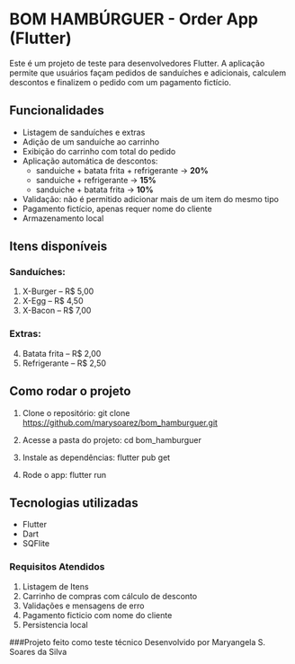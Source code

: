#  BOM HAMBÚRGUER - Order App (Flutter)

Este é um projeto de teste para desenvolvedores Flutter. A aplicação permite que usuários façam pedidos de sanduíches e adicionais, calculem descontos e finalizem o pedido com um pagamento fictício.

##  Funcionalidades

- Listagem de sanduíches e extras
- Adição de um sanduíche ao carrinho
- Exibição do carrinho com total do pedido
- Aplicação automática de descontos:
  - sanduiche + batata frita + refrigerante → **20%**
  - sanduiche + refrigerante → **15%**
  - sanduiche + batata frita → **10%**
- Validação: não é permitido adicionar mais de um item do mesmo tipo
- Pagamento fictício, apenas requer nome do cliente
- Armazenamento local

##  Itens disponíveis

### Sanduíches:
1. X-Burger – R$ 5,00  
2. X-Egg – R$ 4,50  
3. X-Bacon – R$ 7,00  

### Extras:
4. Batata frita – R$ 2,00  
5. Refrigerante – R$ 2,50  

## Como rodar o projeto

1. Clone o repositório:
git clone https://github.com/marysoarez/bom_hamburguer.git

2. Acesse a pasta do projeto:
cd bom_hamburguer

3. Instale as dependências:
flutter pub get

4. Rode o app:
flutter run

## Tecnologias utilizadas
- Flutter
- Dart
- SQFlite

### Requisitos Atendidos
1. Listagem de Itens
2. Carrinho de compras com cálculo de desconto
3. Validações e mensagens de erro
4. Pagamento ficticio com nome do cliente
5. Persistencia local


###Projeto feito como teste técnico
Desenvolvido por Maryangela S. Soares da Silva


